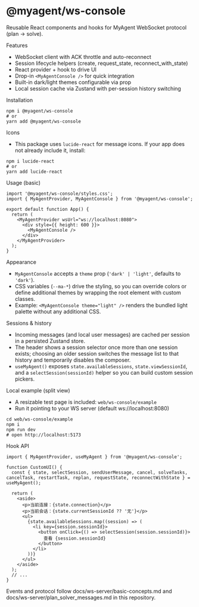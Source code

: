 # @myagent/ws-console

Reusable React components and hooks for MyAgent WebSocket protocol (plan → solve).

Features
- WebSocket client with ACK throttle and auto-reconnect
- Session lifecycle helpers (create, request_state, reconnect_with_state)
- React provider + hook to drive UI
- Drop-in `<MyAgentConsole />` for quick integration
- Built-in dark/light themes configurable via prop
- Local session cache via Zustand with per-session history switching

Installation
```
npm i @myagent/ws-console
# or
yarn add @myagent/ws-console
```

Icons
- This package uses `lucide-react` for message icons. If your app does not already include it, install:
```
npm i lucide-react
# or
yarn add lucide-react
```

Usage (basic)
```tsx
import '@myagent/ws-console/styles.css';
import { MyAgentProvider, MyAgentConsole } from '@myagent/ws-console';

export default function App() {
  return (
    <MyAgentProvider wsUrl="ws://localhost:8080">
      <div style={{ height: 600 }}>
        <MyAgentConsole />
      </div>
    </MyAgentProvider>
  );
}
```

Appearance
- `MyAgentConsole` accepts a `theme` prop (`'dark' | 'light'`, defaults to `'dark'`).
- CSS variables (`--ma-*`) drive the styling, so you can override colors or define additional themes by wrapping the root element with custom classes.
- Example: `<MyAgentConsole theme="light" />` renders the bundled light palette without any additional CSS.

Sessions & history
- Incoming messages (and local user messages) are cached per session in a persisted Zustand store.
- The header shows a session selector once more than one session exists; choosing an older session switches the message list to that history and temporarily disables the composer.
- `useMyAgent()` exposes `state.availableSessions`, `state.viewSessionId`, and a `selectSession(sessionId)` helper so you can build custom session pickers.

Local example (split view)
- A resizable test page is included: `web/ws-console/example`
- Run it pointing to your WS server (default ws://localhost:8080)

```
cd web/ws-console/example
npm i
npm run dev
# open http://localhost:5173
```

Hook API
```tsx
import { MyAgentProvider, useMyAgent } from '@myagent/ws-console';

function CustomUI() {
  const { state, selectSession, sendUserMessage, cancel, solveTasks, cancelTask, restartTask, replan, requestState, reconnectWithState } = useMyAgent();

  return (
    <aside>
      <p>当前连接：{state.connection}</p>
      <p>当前会话：{state.currentSessionId ?? '无'}</p>
      <ul>
        {state.availableSessions.map((session) => (
          <li key={session.sessionId}>
            <button onClick={() => selectSession(session.sessionId)}>
              查看 {session.sessionId}
            </button>
          </li>
        ))}
      </ul>
    </aside>
  );
  // ...
}
```

Events and protocol follow docs/ws-server/basic-concepts.md and docs/ws-server/plan_solver_messages.md in this repository.
